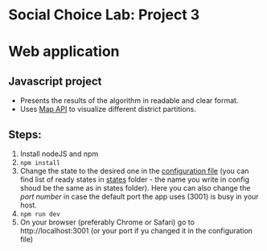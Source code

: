 # Social Choice Lab: Project 3
# Web application

## Javascript project 
- Presents the results of the algorithm in readable and clear format. 
- Uses [Map API](https://www.mapbox.com) to visualize different district partitions.

## Steps:
1. Install nodeJS and npm
2. ``` npm install ``` 
3. Change the state to the desired one in the [configuration file](config/default.json) (you can find list of ready states in [states](../states) folder - the name you write in config shoud be the same as in states folder). Here you can also change the _port number_ in case the default port the app uses (3001) is busy in your host.
4. ``` npm run dev ```
5. On your browser (preferably Chrome or Safari) go to http://localhost:3001 (or your port if yu changed it in the configuration file)
